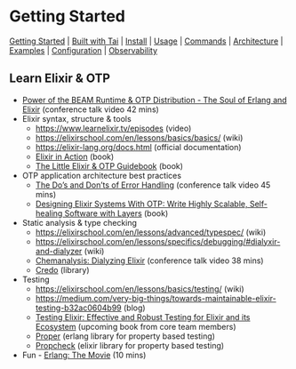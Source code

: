 # Getting Started

[Getting Started](./GETTING_STARTED.md) | [Built with Tai](./BUILT_WITH_TAI.md) | [Install](../README.md#install) | [Usage](../README.md#usage) | [Commands](./COMMANDS.md) | [Architecture](./ARCHITECTURE.md) | [Examples](../apps/examples/README.md) | [Configuration](./CONFIGURATION.md) | [Observability](./OBSERVABILITY.md)

## Learn Elixir & OTP

* [Power of the BEAM Runtime & OTP Distribution - The Soul of Erlang and Elixir](https://www.youtube.com/watch?v=JvBT4XBdoUE) (conference talk video 42 mins)
* Elixir syntax, structure & tools
  * https://www.learnelixir.tv/episodes (video)
  * https://elixirschool.com/en/lessons/basics/basics/ (wiki)
  * https://elixir-lang.org/docs.html (official documentation)
  * [Elixir in Action](https://www.amazon.com/Elixir-Action-Sa%C5%A1a-Juri-cacute/dp/1617295027) (book)
  * [The Little Elixir & OTP Guidebook](https://www.amazon.com/Little-Elixir-OTP-Guidebook-ebook/dp/B0977ZYYXH) (book)
* OTP application architecture best practices
  * [The Do’s and Don’ts of Error Handling](https://www.youtube.com/watch?v=TTM_b7EJg5E) (conference talk video 45 mins)
  * [Designing Elixir Systems With OTP: Write Highly Scalable, Self-healing Software with Layers](https://www.amazon.com/Designing-Elixir-Systems-OTP-Self-healing-ebook/dp/B084NRSQB4) (book)
* Static analysis & type checking
  * https://elixirschool.com/en/lessons/advanced/typespec/ (wiki)
  * https://elixirschool.com/en/lessons/specifics/debugging/#dialyxir-and-dialyzer (wiki)
  * [Chemanalysis: Dialyzing Elixir](https://www.youtube.com/watch?v=k4au7VioXNk) (conference talk video 38 mins)
  * [Credo](https://github.com/rrrene/credo) (library)
* Testing
  * https://elixirschool.com/en/lessons/basics/testing/ (wiki)
  * https://medium.com/very-big-things/towards-maintainable-elixir-testing-b32ac0604b99 (blog)
  * [Testing Elixir: Effective and Robust Testing for Elixir and its Ecosystem](https://www.amazon.com/Testing-Elixir-Effective-Robust-Ecosystem/dp/1680507826) (upcoming book from core team members)
  * [Proper](https://github.com/proper-testing/proper) (erlang library for property based testing)
  * [Propcheck](https://github.com/alfert/propcheck) (elixir library for property based testing)
* Fun - [Erlang: The Movie](https://www.youtube.com/watch?v=uKfKtXYLG78) (10 mins)

